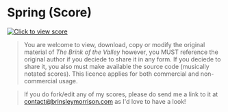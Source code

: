 # Spring (Score)
[![Click to view score](https://user-images.githubusercontent.com/36922985/191590812-e06206d3-fb79-43a8-a237-bc63da282da5.png)](/Spring.pdf)

> You are welcome to view, download, copy or modify the original material of *The Brink of the Valley* however, you MUST reference the original author if you deciede to share it in any form. If you deciede to share it, you also must make available the source code (musically notated scores). This licence applies for both commercial and non-commercial usage.

> If you do fork/edit any of my scores, please do send me a link to it at contact@brinsleymorrison.com as I'd love to have a look!
